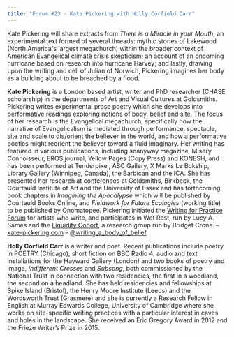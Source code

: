 ```yaml
---
title: "Forum #23 - Kate Pickering with Holly Corfield Carr"
---
```


Kate Pickering will share extracts from *There is a Miracle in your Mouth*, an experimental text formed of several threads: mythic stories of Lakewood (North America's largest megachurch) within the broader context of American Evangelical climate crisis skepticism; an account of an oncoming hurricane based on research into hurricane Harvey; and lastly, drawing upon the writing and cell of Julian of Norwich, Pickering imagines her body as a building about to be breached by a flood.

**Kate Pickering** is a London based artist, writer and PhD researcher (CHASE scholarship) in the departments of Art and Visual Cultures at Goldsmiths. Pickering writes experimental prose poetry which she develops into performative readings exploring notions of body, belief and site. The focus of her research is the Evangelical megachurch, specifically how the narrative of Evangelicalism is mediated through performance, spectacle, site and scale to dis/orient the believer in the world, and how a performative poetics might reorient the believer toward a fluid imaginary. Her writing has featured in various publications, including soanyway magazine, Misery Connoisseur, EROS journal, Yellow Pages (Copy Press) and KONESH, and has been performed at Tenderpixel, ASC Gallery, X Marks Le Bokship, Library Gallery (Winnipeg, Canada), the Barbican and the ICA. She has presented her research at conferences at Goldsmiths, Birkbeck, the Courtauld Institute of Art and the University of Essex and has forthcoming book chapters in *Imagining the Apocalypse* which will be published by Courtauld Books Online, and *Fieldwork for Future Ecologies* (working title) to be published by Onomatopee. Pickering initiated the [Writing for Practice Forum](https://writingforpracticeforum.github.io/) for artists who write, and participates in Wet Rest, run by Lucy A. Sames and the [Liquidity Cohort](http://m-a-r-s.online/gatherings/liquid-bodies-worlds-series-2), a research group run by Bridget Crone. – [kate-pickering.com](http://www.kate-pickering.com) – [@writing_a_body_of_belief](http://www.instagram.com/writing_a_body_of_belief)


**Holly Corfield Carr** is a writer and poet. Recent publications include poetry in POETRY (Chicago), short fiction on BBC Radio 4, audio and text installations for the Hayward Gallery (London) and two books of poetry and image, *Indifferent Cresses* and *Subsong*, both commissioned by the National Trust in connection with two residencies, the first in a woodland, the second on a headland. She has held residencies and fellowships at Spike Island (Bristol), the Henry Moore Institute (Leeds) and the Wordsworth Trust (Grasmere) and she is currently a Research Fellow in English at Murray Edwards College, University of Cambridge where she works on site-specific writing practices with a particular interest in caves and holes in the landscape. She received an Eric Gregory Award in 2012 and the Frieze Writer’s Prize in 2015.
